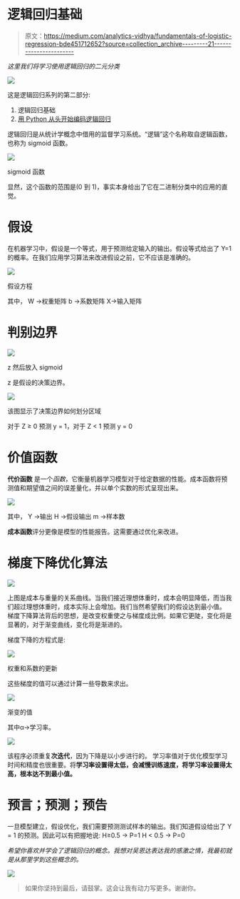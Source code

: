 # 逻辑回归基础

> 原文：<https://medium.com/analytics-vidhya/fundamentals-of-logistic-regression-bde451712652?source=collection_archive---------21----------------------->

*这里我们将学习使用逻辑回归的二元分类*

![](img/807f64acea2c25852f5c15555747db57.png)

这是逻辑回归系列的第二部分:

1.  逻辑回归基础
2.  [用 Python 从头开始编码逻辑回归](/@omrastogi/coding-logistic-regression-in-python-from-scratch-57284dcbfbff)

逻辑回归是从统计学概念中借用的监督学习系统。“逻辑”这个名称取自逻辑函数，也称为 sigmoid 函数。

![](img/a3fc93e20c3d7220731b0ab4b586f6b4.png)

sigmoid 函数

显然，这个函数的范围是(0 到 1)，事实本身给出了它在二进制分类中的应用的直觉。

# 假设

在机器学习中，假设是一个等式，用于预测给定输入的输出。假设等式给出了 Y=1 的概率。在我们应用学习算法来改进假设之前，它不应该是准确的。

![](img/dbfb50a96b54b0efe31aad0896b03c8f.png)

假设方程

其中，
W →权重矩阵
b →系数矩阵
X→输入矩阵

# 判别边界

![](img/33416f2922365d397e09751a37993b64.png)

z 然后放入 sigmoid

z 是假设的决策边界。

![](img/602083440f24c89128f6d3d41befd98d.png)

该图显示了决策边界如何划分区域

对于 Z ≥ 0
预测 y = 1，对于 Z < 1 预测 y = 0

# 价值函数

**代价函数** 是一个*函数*，它衡量机器学习模型对于给定数据的性能。成本函数将预测值和期望值之间的误差量化，并以单个实数的形式呈现出来。

![](img/b604baaca1c695b6a2f42b695fbe807a.png)

其中，
Y →输出
H →假设输出
m →样本数

**成本函数**评分更像是模型的性能报告。这需要通过优化来改进。

# **梯度下降优化算法**

![](img/1566185f433c9e47549dbc4d6a6d4af3.png)

上图是成本与重量的关系曲线。当我们接近理想体重时，成本会明显降低，而当我们超过理想体重时，成本实际上会增加。我们当然希望我们的假设达到最小值。
梯度下降算法背后的思想，是改变权重使之与梯度成比例。如果它更陡，变化将是显著的，对于渐变曲线，变化将是渐进的。

梯度下降的方程式是:

![](img/7b8231774ec3c9807673edc6d25d4e39.png)

权重和系数的更新

这些梯度的值可以通过计算一些导数来求出。

![](img/6b3ea9a4c0dda652899776aae7f55f42.png)

渐变的值

其中α→学习率。

![](img/2b23824c674f8536c323feef993cd20e.png)

该程序必须重复**次迭代**，因为下降是以小步进行的。
学习率值对于优化模型学习时间和精度也很重要。将**学习率设置得太低，会减慢训练速度，将学习率设置得太高，根本达不到最小值。**

# 预言；预测；预告

一旦模型建立，假设优化，我们需要预测测试样本的输出。我们知道假设给出了 Y = 1 的预测。因此可以有把握地说:
H≥0.5 → P=1
H < 0.5 → P=0

*希望你喜欢并学会了逻辑回归的概念。我想对吴恩达表达我的感激之情，我最初就是从那里学到这些概念的。*

![](img/ca5c0f5a8c1247f4549c3e3b4a190c2e.png)

> 如果你坚持到最后，请鼓掌。这会让我有动力写更多。谢谢你。